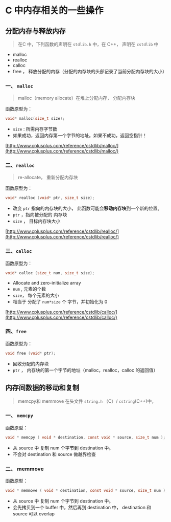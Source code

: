 # C 中内存相关的一些操作



## 分配内存与释放内存

> 在C 中，下列函数的声明在 `stdlib.h` 中，在 C++， 声明在 `cstdlib` 中

* malloc
* realloc
* calloc
* free ， 释放分配的内存（分配的内存块的头部记录了当前分配内存块的大小）

### 一、 `malloc`

> malloc（memory allocate）在堆上分配内存， 分配内存块

函数原型为：

```c
void* malloc(size_t size);
```

* `size` : 所需内存字节数
* 如果成功，返回内存第一个字节的地址。如果不成功，返回空指针！



[http://www.cplusplus.com/reference/cstdlib/malloc/](http://www.cplusplus.com/reference/cstdlib/malloc/)



### 二、`realloc`

> re-allocate， 重新分配内存块

函数原型为：

```c
void* realloc (void* ptr, size_t size);
```

* 改变 `ptr` 指向的内存块的大小， 此函数可能会**移动内存块**到一个新的位置。
* `ptr` ，指向被分配的 内存块
* `size` ， 目标内存块大小

[http://www.cplusplus.com/reference/cstdlib/realloc/](http://www.cplusplus.com/reference/cstdlib/realloc/)



### 三、`calloc`

函数原型为：

```c
void* calloc (size_t num, size_t size);
```

* Allocate and zero-initialize array
* `num` , 元素的个数
* `size`， 每个元素的大小
* 相当于 分配了  `num*size` 个 字节，并初始化为 0

[http://www.cplusplus.com/reference/cstdlib/calloc/](http://www.cplusplus.com/reference/cstdlib/calloc/)



### 四、`free`

函数原型为：

```c
void free (void* ptr);
```

* 回收分配的内存块
* `ptr` ， 内存块的第一个字节的地址（malloc，realloc，calloc 的返回值）






## 内存间数据的移动和复制

> memcpy和 memmove 在头文件 `string.h` （C）/ `cstring`(C++)中，

### 一、 `memcpy`

函数原型：

```c
void * memcpy ( void * destination, const void * source, size_t num );
```

* 从 source 中 复制 num 个字节到 destination 中。
* 不会对 destination 和 source 做越界检查



### 二、 memmove

函数原型：

```c
void * memmove ( void * destination, const void * source, size_t num );
```

* 从 source 中 复制 num 个字节到 destination 中。
* 会先拷贝到一个 buffer 中，然后再到 destination 中， destination 和 source 可以 overlap





